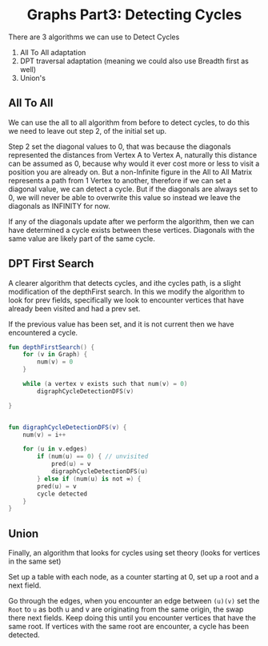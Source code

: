 <div align="center"><h1> Graphs Part3: Detecting Cycles </h1></div>

There are 3 algorithms we can use to Detect Cycles

1. All To All adaptation
2. DPT traversal adaptation (meaning we could also use Breadth first as well)
3. Union's

## All To All

We can use the all to all algorithm from before to detect cycles, to do this we need to leave out step 2, of the initial
set up.

Step 2 set the diagonal values to 0, that was because the diagonals represented the distances from Vertex A to Vertex A,
naturally this distance can be assumed as 0, because why would it ever cost more or less to visit a position you are
already on. But a non-Infinite figure in the All to All Matrix represents a path from 1 Vertex to another, therefore if
we can set a diagonal value, we can detect a cycle. But if the diagonals are always set to 0, we will never be able to
overwrite this value so instead we leave the diagonals as INFINITY for now.

If any of the diagonals update after we perform the algorithm, then we can have determined a cycle exists between these
vertices. Diagonals with the same value are likely part of the same cycle.

## DPT First Search

A clearer algorithm that detects cycles, and ithe cycles path, is a slight modification of the depthFirst search. In
this we modify the algorithm to look for prev fields, specifically we look to encounter vertices that have already been
visited and had a prev set.

If the previous value has been set, and it is not current then we have encountered a cycle.

```kotlin
fun depthFirstSearch() {
    for (v in Graph) {
        num(v) = 0
    }

    while (a vertex v exists such that num(v) = 0)
        digraphCycleDetectionDFS(v)

}


fun digraphCycleDetectionDFS(v) {
    num(v) = i++

    for (u in v.edges)
        if (num(u) == 0) { // unvisited 
            pred(u) = v
            digraphCycleDetectionDFS(u)
        } else if (num(u) is not ∞) {
        pred(u) = v
        cycle detected
    }
}
```

## Union

Finally, an algorithm that looks for cycles using set theory (looks for vertices in the same set)

Set up a table with each node, as a counter starting at 0, set up a root and a next field.

Go through the edges, when you encounter an edge between `(u)(v)` set the `Root` to `u` as both u and v are originating
from the same origin, the swap there next fields. Keep doing this until you encounter vertices that have the same root.
If vertices with the same root are encounter, a cycle has been detected.


